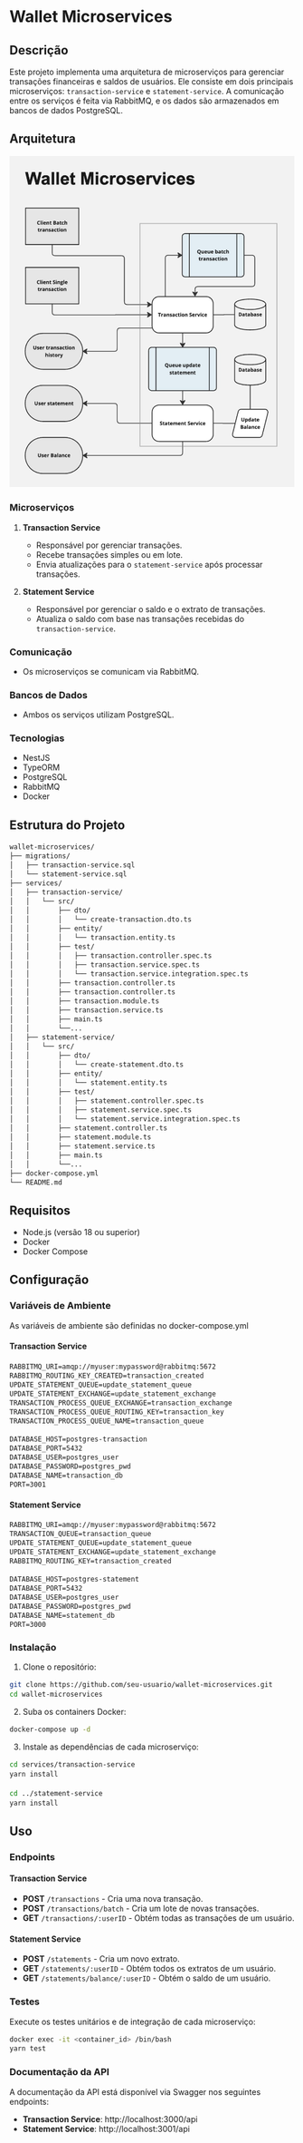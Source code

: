 # Wallet Microservices

## Descrição

Este projeto implementa uma arquitetura de microserviços para gerenciar transações financeiras e saldos de usuários. Ele consiste em dois principais microserviços: `transaction-service` e `statement-service`. A comunicação entre os serviços é feita via RabbitMQ, e os dados são armazenados em bancos de dados PostgreSQL.

## Arquitetura

![architecture](https://raw.githubusercontent.com/victorcosta/wallet-microservice/main/architecture.jpg)

### Microserviços

1. **Transaction Service**
   - Responsável por gerenciar transações.
   - Recebe transações simples ou em lote.
   - Envia atualizações para o `statement-service` após processar transações.

2. **Statement Service**
   - Responsável por gerenciar o saldo e o extrato de transações.
   - Atualiza o saldo com base nas transações recebidas do `transaction-service`.

### Comunicação

- Os microserviços se comunicam via RabbitMQ.

### Bancos de Dados

- Ambos os serviços utilizam PostgreSQL.

### Tecnologias

- NestJS
- TypeORM
- PostgreSQL
- RabbitMQ
- Docker

## Estrutura do Projeto

```
wallet-microservices/
├── migrations/
│   ├── transaction-service.sql
│   └── statement-service.sql
├── services/
│   ├── transaction-service/
│   │   └── src/
│   │       ├── dto/
│   │       │   └── create-transaction.dto.ts
│   │       ├── entity/
│   │       │   └── transaction.entity.ts
│   │       ├── test/
│   │       │   ├── transaction.controller.spec.ts
│   │       │   ├── transaction.service.spec.ts
│   │       │   └── transaction.service.integration.spec.ts
│   │       ├── transaction.controller.ts
│   │       ├── transaction.controller.ts
│   │       ├── transaction.module.ts
│   │       ├── transaction.service.ts
│   │       ├── main.ts
│   │       └──...
│   ├── statement-service/
│   │   └── src/
│   │       ├── dto/
│   │       │   └── create-statement.dto.ts
│   │       ├── entity/
│   │       │   └── statement.entity.ts
│   │       ├── test/
│   │       │   ├── statement.controller.spec.ts
│   │       │   ├── statement.service.spec.ts
│   │       │   └── statement.service.integration.spec.ts
│   │       ├── statement.controller.ts
│   │       ├── statement.module.ts
│   │       ├── statement.service.ts
│   │       ├── main.ts
│   │       └──...
├── docker-compose.yml
└── README.md
```

## Requisitos

- Node.js (versão 18 ou superior)
- Docker
- Docker Compose

## Configuração

### Variáveis de Ambiente

As variáveis de ambiente são definidas no docker-compose.yml

#### Transaction Service

```
RABBITMQ_URI=amqp://myuser:mypassword@rabbitmq:5672
RABBITMQ_ROUTING_KEY_CREATED=transaction_created
UPDATE_STATEMENT_QUEUE=update_statement_queue
UPDATE_STATEMENT_EXCHANGE=update_statement_exchange
TRANSACTION_PROCESS_QUEUE_EXCHANGE=transaction_exchange
TRANSACTION_PROCESS_QUEUE_ROUTING_KEY=transaction_key
TRANSACTION_PROCESS_QUEUE_NAME=transaction_queue

DATABASE_HOST=postgres-transaction
DATABASE_PORT=5432
DATABASE_USER=postgres_user
DATABASE_PASSWORD=postgres_pwd
DATABASE_NAME=transaction_db
PORT=3001
```

#### Statement Service

```
RABBITMQ_URI=amqp://myuser:mypassword@rabbitmq:5672
TRANSACTION_QUEUE=transaction_queue
UPDATE_STATEMENT_QUEUE=update_statement_queue
UPDATE_STATEMENT_EXCHANGE=update_statement_exchange
RABBITMQ_ROUTING_KEY=transaction_created

DATABASE_HOST=postgres-statement
DATABASE_PORT=5432
DATABASE_USER=postgres_user
DATABASE_PASSWORD=postgres_pwd
DATABASE_NAME=statement_db
PORT=3000
```

### Instalação

1. Clone o repositório:

```bash
git clone https://github.com/seu-usuario/wallet-microservices.git
cd wallet-microservices
```

2. Suba os containers Docker:

```bash
docker-compose up -d
```

3. Instale as dependências de cada microserviço:

```bash
cd services/transaction-service
yarn install

cd ../statement-service
yarn install
```

## Uso

### Endpoints

#### Transaction Service

- **POST** `/transactions` - Cria uma nova transação.
- **POST** `/transactions/batch` - Cria um lote de novas transações.
- **GET** `/transactions/:userID` - Obtém todas as transações de um usuário.

#### Statement Service

- **POST** `/statements` - Cria um novo extrato.
- **GET** `/statements/:userID` - Obtém todos os extratos de um usuário.
- **GET** `/statements/balance/:userID` - Obtém o saldo de um usuário.

### Testes

Execute os testes unitários e de integração de cada microserviço:

```bash
docker exec -it <container_id> /bin/bash
yarn test
```

### Documentação da API

A documentação da API está disponível via Swagger nos seguintes endpoints:

- **Transaction Service**: http://localhost:3000/api
- **Statement Service**: http://localhost:3001/api
